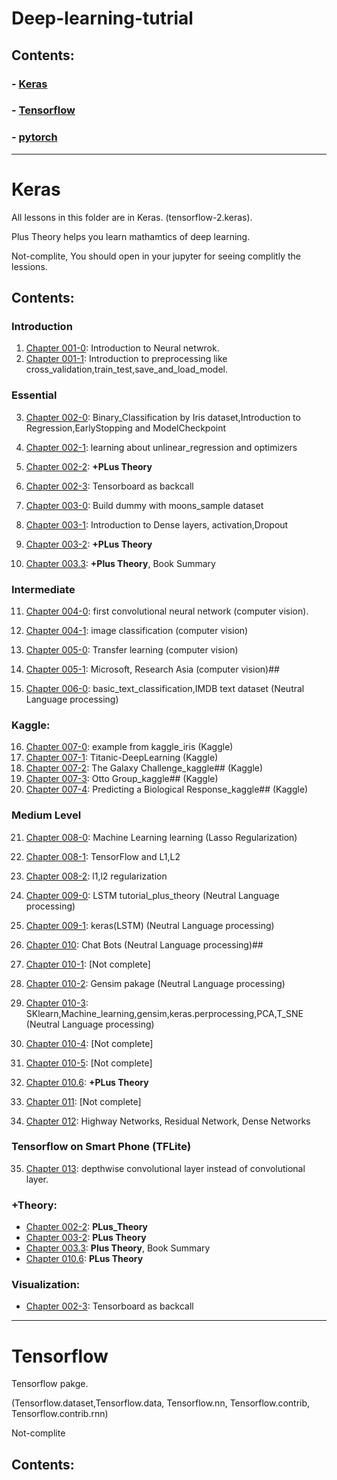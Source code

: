 # Deep-learning-tutrial
## Contents:

### - [Keras](https://github.com/farhadsh1992/Deep-learning-tutrial/tree/master/Keras)
### - [Tensorflow]()
### - [pytorch]()


<hr>

# Keras

All lessons in this folder are in Keras. (tensorflow-2.keras). 

Plus Theory helps you learn mathamtics of deep learning.  

Not-complite, You should open in your jupyter for seeing complitly the lessions.


## Contents:

### Introduction
1. [Chapter 001-0](): Introduction to Neural netwrok.
2. [Chapter 001-1](https://bitbucket.org/farhadsh1992/deep_learning_tutrial/src/master/keras/Chapter%20001.1-%20keras%20(cross_validation%2Ctrain_test%2Csave_and_load_model).ipynb): Introduction to preprocessing like cross_validation,train_test,save_and_load_model.

### Essential
3. [Chapter 002-0](): Binary_Classification by Iris dataset,Introduction to Regression,EarlyStopping and ModelCheckpoint
4. [Chapter 002-1](): learning about unlinear_regression and optimizers
5. [Chapter 002-2](): **+PLus Theory**
6. [Chapter 002-3](): Tensorboard as backcall

7. [Chapter 003-0](): Build dummy with moons_sample dataset
8. [Chapter 003-1](): Introduction to Dense layers, activation,Dropout
9. [Chapter 003-2](): **+PLus Theory**
10. [Chapter 003.3](): **+Plus Theory**, Book Summary

### Intermediate
11. [Chapter 004-0](): first convolutional neural network (computer vision).
12. [Chapter 004-1](): image classification (computer vision)
13. [Chapter 005-0](): Transfer learning (computer vision)
14. [Chapter 005-1](): Microsoft, Research Asia (computer vision)##

15. [Chapter 006-0](): basic_text_classification,IMDB text dataset (Neutral Language processing)

### Kaggle:
16. [Chapter 007-0](): example from kaggle_iris (Kaggle)
17. [Chapter 007-1](): Titanic-DeepLearning (Kaggle)
18. [Chapter 007-2](): The Galaxy Challenge_kaggle## (Kaggle)
19. [Chapter 007-3](): Otto Group_kaggle## (Kaggle)
20. [Chapter 007-4](): Predicting a Biological Response_kaggle## (Kaggle)

### Medium Level
21. [Chapter 008-0](): Machine Learning learning (Lasso Regularization)
22. [Chapter 008-1](): TensorFlow and L1,L2
23. [Chapter 008-2](): l1,l2 regularization

24. [Chapter 009-0](): LSTM tutorial_plus_theory (Neutral Language processing)
25. [Chapter 009-1](): keras(LSTM) (Neutral Language processing)

26. [Chapter 010](): Chat Bots (Neutral Language processing)##
27. [Chapter 010-1](): [Not complete]

28. [Chapter 010-2](): Gensim pakage (Neutral Language processing)
29. [Chapter 010-3](): SKlearn,Machine_learning,gensim,keras.perprocessing,PCA,T_SNE (Neutral Language processing)
30. [Chapter 010-4](): [Not complete]
31. [Chapter 010-5](): [Not complete]
32. [Chapter 010.6](): **+PLus Theory**

33. [Chapter 011](): [Not complete]
34. [Chapter 012](): Highway Networks, Residual Network, Dense Networks 

### Tensorflow on Smart Phone (TFLite)
35. [Chapter 013](): depthwise convolutional layer instead of convolutional layer.

### +Theory:
- [Chapter 002-2](): **PLus_Theory**
- [Chapter 003-2](): **PLus Theory**
- [Chapter 003.3](): **Plus Theory**, Book Summary
- [Chapter 010.6](): **PLus Theory**
### Visualization:
- [Chapter 002-3](): Tensorboard as backcall

<hr>

# Tensorflow

Tensorflow pakge. 

(Tensorflow.dataset,Tensorflow.data, Tensorflow.nn, Tensorflow.contrib, Tensorflow.contrib.rnn)

Not-complite

## Contents:
